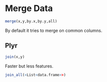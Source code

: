 # Merge Data

```R
merge(x,y,by.x,by.y,all)
```

By default it tries to merge on common columns.

## Plyr

```R
join(x,y)
```
Faster but less features.

```R
join_all(<List<data.frame>>)
```
